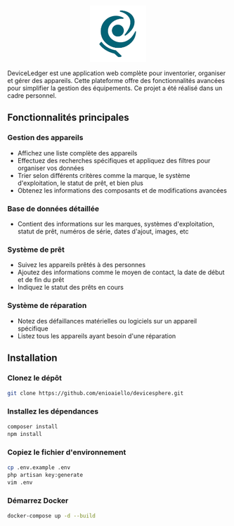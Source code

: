 <p align="center"><img src="public/images/logo.png" height="128"></p>

DeviceLedger est une application web complète pour inventorier, organiser et gérer des appareils. Cette plateforme offre des fonctionnalités avancées pour simplifier la gestion des équipements. Ce projet a été réalisé dans un cadre personnel.

## Fonctionnalités principales

### Gestion des appareils

- Affichez une liste complète des appareils
- Effectuez des recherches spécifiques et appliquez des filtres pour organiser vos données
- Trier selon différents critères comme la marque, le système d'exploitation, le statut de prêt, et bien plus
- Obtenez les informations des composants et de modifications avancées

### Base de données détaillée

- Contient des informations sur les marques, systèmes d'exploitation, statut de prêt, numéros de série, dates d'ajout, images, etc

### Système de prêt

- Suivez les appareils prêtés à des personnes
- Ajoutez des informations comme le moyen de contact, la date de début et de fin du prêt
- Indiquez le statut des prêts en cours

### Système de réparation

- Notez des défaillances matérielles ou logiciels sur un appareil spécifique
- Listez tous les appareils ayant besoin d'une réparation

## Installation

### Clonez le dépôt

````bash
git clone https://github.com/enioaiello/devicesphere.git
````

### Installez les dépendances

````bash
composer install
npm install
````

### Copiez le fichier d'environnement

````bash
cp .env.example .env
php artisan key:generate
vim .env
````

### Démarrez Docker

````bash
docker-compose up -d --build
````

